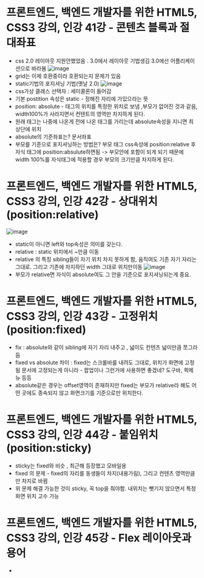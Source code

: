 # 프론트엔드, 백엔드 개발자를 위한 HTML5, CSS3 강의, 인강 41강 - 콘텐츠 블록과 절대좌표
* css 2.0 레이아웃 지원안했었음 . 3.0에서  레이아웃 기법생김   3.0에선 어플리케이션으로 바라봄
![image](https://user-images.githubusercontent.com/40667871/236654792-2ceda72c-c019-4c7d-98da-4b6ea89d6d3e.png)
*  grid는 이제 호환중이라 호환되는지 문제가 있음
* static기법의 포지셔닝 기법(옛날 2.0)
![image](https://user-images.githubusercontent.com/40667871/236654824-b1e66287-d0a0-43c3-8cfa-8e2010720fe5.png)
* css가상 클래스 선택자  : 세미콜론이 들어감
* 기본 postition 속성은 static - 정해진 자리에 가있으라는 뜻
* position: absolute - 태그의 위치를 특정한 위치로 보냄 ,부모가 없어진 것과 같음, width100%가 사라지면서 컨텐트의 영역만 차지하게 된다.
* 원래 태그는 나중에 나온게 전에 나온 태그를 가리는데 absolute속성을 지니면 최상단에 위치
* absolute의 기준좌표는? 문서좌표
* 부모를 기준으로 포지셔닝하는 방법은? 부모 태그 css속성에 position:relative 후 자식 태그에 position:absulute하면됨  -> 부모안에 포함이 되게 되기 때문에 width 100%를 자식태그에 적용할 경우 부모의 크기만큼 차지하게 된다.

# 프론트엔드, 백엔드 개발자를 위한 HTML5, CSS3 강의, 인강 42강 - 상대위치(position:relative)
![image](https://user-images.githubusercontent.com/40667871/236655561-a65c2c16-2672-4eb0-b05c-212bae654f79.png)
* static이 아니면 left와 top속성은 의미를 갖는다.
* relative : static 위치에서 ~만큼 이동
* relative 의 특징  sibling들이 자기 위치 차지 못하게 함, 움직여도 기존 자기 자리는 그대로. 그리고 기존에 차지하던 width 그대로 위치만이동
![image](https://user-images.githubusercontent.com/40667871/236655617-0d6dc440-fc7b-4aa5-9bd6-e8a89af60e71.png)
* 부모가 relative면 자식이 absolute여도 그 안을 기준으로 포지셔닝되는게 중요.

# 프론트엔드, 백엔드 개발자를 위한 HTML5, CSS3 강의, 인강 43강 - 고정위치(position:fixed)
* fix : absolute와 같이 sibling에 자기 자리 내주고 , 넓이도 컨텐츠 넓이만큼 쪼그라듬
* fixed vs absolute 차이 : fixed는 스크롤바를 내려도 그대로, 위치가 화면에 고정됨 문서에 고정되는게 아니라 - 팝업이나 그런거에 사용하면 좋겠네? 도구바, 퀵메뉴 등등
* absolute같은 경우는 offset영역이 존재하지만 fixed는 부모가 relative라 해도 어떤 곳에도 종속되지 않고 화면크기를 기준으로만 위치한다.

# 프론트엔드, 백엔드 개발자를 위한 HTML5, CSS3 강의, 인강 44강 - 붙임위치(position:sticky)
* sticky는 fixed와 비슷  , 최근해 등장했고 모바일용
* fixed 의 문제 - fixed의 자리를 동생들이 차지(내용가림), 그리고 컨텐츠 영역만큼만 차지로 바뀜
* 위 문제 해결 가능한 것이 sticky, 꼭 top을 줘야함. 내위치는 뺏기지 않으면서 특정 화면 위치 고수 가능

# 프론트엔드, 백엔드 개발자를 위한 HTML5, CSS3 강의, 인강 45강 - Flex 레이아웃과 용어
* 
